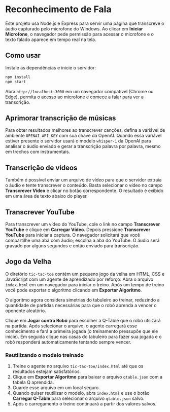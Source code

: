 # Reconhecimento de Fala

Este projeto usa Node.js e Express para servir uma página que transcreve o áudio capturado pelo microfone do Windows. Ao clicar em **Iniciar Microfone**, o navegador pede permissão para acessar o microfone e o texto falado aparece em tempo real na tela.

## Como usar

Instale as dependências e inicie o servidor:

```bash
npm install
npm start
```

Abra `http://localhost:3000` em um navegador compatível (Chrome ou Edge), permita o acesso ao microfone e comece a falar para ver a transcrição.

## Aprimorar transcrição de músicas

Para obter resultados melhores ao transcrever canções, defina a variável de ambiente `OPENAI_API_KEY` com sua chave da OpenAI. Quando essa variável estiver presente o servidor usará o modelo `whisper-1` da OpenAI para analisar o áudio enviado e gerar a transcrição palavra por palavra, mesmo em trechos com instrumentais.

## Transcrição de vídeos

Também é possível enviar um arquivo de vídeo para que o servidor extraia o áudio e tente transcrever o conteúdo. Basta selecionar o vídeo no campo **Transcrever Vídeo** e clicar no botão correspondente. O resultado é exibido em uma área de texto abaixo do player.

## Transcrever YouTube

Para transcrever um vídeo do YouTube, cole o link no campo **Transcrever YouTube** e clique em **Carregar Vídeo**. Depois pressione **Transcrever YouTube** para iniciar a captura. O navegador solicitará que você compartilhe uma aba com áudio; escolha a aba do YouTube. O áudio será gravado por alguns segundos e então enviado para transcrição.

## Jogo da Velha

O diretório `tic-tac-toe` contém um pequeno jogo da velha em HTML, CSS e JavaScript com um agente de aprendizado por reforço. Abra o arquivo `index.html` em um navegador para iniciar o treino. Após um tempo de treino você pode exportar o algoritmo clicando em **Exportar Algoritmo**.

O algoritmo agora considera simetrias do tabuleiro ao treinar, reduzindo a quantidade de partidas necessárias para que o robô aprenda a vencer o oponente aleatório.

Clique em **Jogar contra Robô** para escolher a Q-Table que o robô utilizará na partida. Após selecionar o arquivo, o agente carregará esse conhecimento e fará a primeira jogada (o treinamento pressupõe que ele inicie). Em seguida clique nas casas do tabuleiro para fazer sua jogada e o robô responderá automaticamente tentando sempre vencer.

### Reutilizando o modelo treinado

1. Treine o agente no arquivo `tic-tac-toe/index.html` até que os resultados estejam satisfatórios.
2. Clique em **Exportar Algoritmo** para baixar o arquivo `qtable.json` com a tabela Q aprendida.
3. Guarde esse arquivo em um local seguro.
4. Quando quiser reutilizar o modelo, abra `index.html` e use o botão **Carregar Q-Table** para selecionar o arquivo `qtable.json` salvo.
5. Após o carregamento o treino continuará a partir dos valores salvos.
